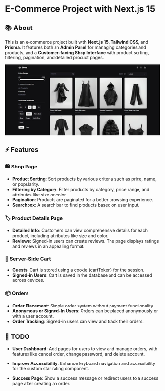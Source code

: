 # E-Commerce Project with Next.js 15

## 📚 About

This is an e-commerce project built with **Next.js 15**, **Tailwind CSS**, and **Prisma**. It features both an **Admin Panel** for managing categories and products, and a **Customer-facing Shop Interface** with product sorting, filtering, pagination, and detailed product pages.

![Screenshot](/public/screenshot.webp)

## ⚡ Features

### 🛍️ **Shop Page**

- **Product Sorting**: Sort products by various criteria such as price, name, or popularity.
- **Filtering by Category**: Filter products by category, price range, and attributes like size or color.
- **Pagination**: Products are paginated for a better browsing experience.
- **Searchbox**: A search bar to find products based on user input.

### 🏷️ **Product Details Page**

- **Detailed Info**: Customers can view comprehensive details for each product, including attributes like size and color.
- **Reviews**: Signed-in users can create reviews. The page displays ratings and reviews in an appealing format.

### 🛒 **Server-Side Cart**

- **Guests**: Cart is stored using a cookie (cartToken) for the session.
- **Signed-in Users**: Cart is saved in the database and can be accessed across devices.

### 📦 **Orders**

- **Order Placement**: Simple order system without payment functionality.
- **Anonymous or Signed-In Users**: Orders can be placed anonymously or with a user account.
- **Order Tracking**: Signed-in users can view and track their orders.

## 📝 TODO

- **User Dashboard**: Add pages for users to view and manage orders, with features like cancel order, change password, and delete account.

- **Improve Accessibility**: Enhance keyboard navigation and accessibility for the custom star rating component.
- **Success Page**: Show a success message or redirect users to a success page after creating an order.
